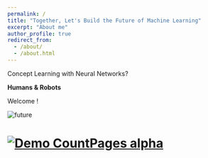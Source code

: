 ```yaml
---
permalink: /
title: "Together, Let's Build the Future of Machine Learning"
excerpt: "About me"
author_profile: true
redirect_from: 
  - /about/
  - /about.html
---
```


Concept Learning with Neural Networks?


**Humans & Robots**

Welcome !

![future](future.png)
# [![Demo CountPages alpha](https://media0.giphy.com/media/kgZfaOsDLCqTlWthCW/giphy.gif)](https://youtu.be/ZbtOGhaG1P8)

